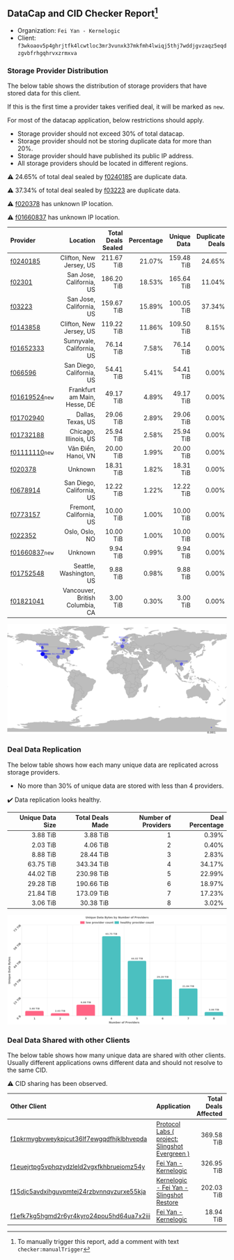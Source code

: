 ## DataCap and CID Checker Report[^1]
 - Organization: `Fei Yan - Kernelogic`
 - Client: `f3wkoaov5p4ghrjtfk4lcwtloc3mr3vunxk37mkfmh4lwiqj5thj7wddjgvzaqz5eqdzgvbfrhgqhrvxzrmxva`
### Storage Provider Distribution
The below table shows the distribution of storage providers that have stored data for this client.

If this is the first time a provider takes verified deal, it will be marked as `new`.

For most of the datacap application, below restrictions should apply.
 - Storage provider should not exceed 30% of total datacap.
 - Storage provider should not be storing duplicate data for more than 20%.
 - Storage provider should have published its public IP address.
 - All storage providers should be located in different regions.

⚠️ 24.65% of total deal sealed by [f0240185](https://filfox.info/en/address/f0240185) are duplicate data.

⚠️ 37.34% of total deal sealed by [f03223](https://filfox.info/en/address/f03223) are duplicate data.

⚠️ [f020378](https://filfox.info/en/address/f020378) has unknown IP location.

⚠️ [f01660837](https://filfox.info/en/address/f01660837) has unknown IP location.

| Provider                                                    |                        Location | Total Deals Sealed | Percentage | Unique Data | Duplicate Deals |
| :---------------------------------------------------------- | ------------------------------: | -----------------: | ---------: | ----------: | --------------: |
| [f0240185](https://filfox.info/en/address/f0240185)         |         Clifton, New Jersey, US |         211.67 TiB |     21.07% |  159.48 TiB |          24.65% |
| [f02301](https://filfox.info/en/address/f02301)             |        San Jose, California, US |         186.20 TiB |     18.53% |  165.64 TiB |          11.04% |
| [f03223](https://filfox.info/en/address/f03223)             |        San Jose, California, US |         159.67 TiB |     15.89% |  100.05 TiB |          37.34% |
| [f0143858](https://filfox.info/en/address/f0143858)         |         Clifton, New Jersey, US |         119.22 TiB |     11.86% |  109.50 TiB |           8.15% |
| [f01652333](https://filfox.info/en/address/f01652333)       |       Sunnyvale, California, US |          76.14 TiB |      7.58% |   76.14 TiB |           0.00% |
| [f066596](https://filfox.info/en/address/f066596)           |       San Diego, California, US |          54.41 TiB |      5.41% |   54.41 TiB |           0.00% |
| [f01619524](https://filfox.info/en/address/f01619524)`new`  |    Frankfurt am Main, Hesse, DE |          49.17 TiB |      4.89% |   49.17 TiB |           0.00% |
| [f01702940](https://filfox.info/en/address/f01702940)       |               Dallas, Texas, US |          29.06 TiB |      2.89% |   29.06 TiB |           0.00% |
| [f01732188](https://filfox.info/en/address/f01732188)       |           Chicago, Illinois, US |          25.94 TiB |      2.58% |   25.94 TiB |           0.00% |
| [f01111110](https://filfox.info/en/address/f01111110)`new`  |             Văn Điển, Hanoi, VN |          20.00 TiB |      1.99% |   20.00 TiB |           0.00% |
| [f020378](https://filfox.info/en/address/f020378)           |                         Unknown |          18.31 TiB |      1.82% |   18.31 TiB |           0.00% |
| [f0678914](https://filfox.info/en/address/f0678914)         |       San Diego, California, US |          12.22 TiB |      1.22% |   12.22 TiB |           0.00% |
| [f0773157](https://filfox.info/en/address/f0773157)         |         Fremont, California, US |          10.00 TiB |      1.00% |   10.00 TiB |           0.00% |
| [f022352](https://filfox.info/en/address/f022352)           |                  Oslo, Oslo, NO |          10.00 TiB |      1.00% |   10.00 TiB |           0.00% |
| [f01660837](https://filfox.info/en/address/f01660837)`new`  |                         Unknown |           9.94 TiB |      0.99% |    9.94 TiB |           0.00% |
| [f01752548](https://filfox.info/en/address/f01752548)       |         Seattle, Washington, US |           9.88 TiB |      0.98% |    9.88 TiB |           0.00% |
| [f01821041](https://filfox.info/en/address/f01821041)       | Vancouver, British Columbia, CA |           3.00 TiB |      0.30% |    3.00 TiB |           0.00% |

![Provider Distribution](https://raw.githubusercontent.com/data-preservation-programs/filplus-checker-assets/main/filecoin-project/filecoin-plus-large-datasets/issues/60/1671092026574.png)
### Deal Data Replication
The below table shows how each many unique data are replicated across storage providers.
- No more than 30% of unique data are stored with less than 4 providers.

✔️ Data replication looks healthy.

| Unique Data Size | Total Deals Made | Number of Providers | Deal Percentage |
| ---------------: | ---------------: | ------------------: | --------------: |
|         3.88 TiB |         3.88 TiB |                   1 |           0.39% |
|         2.03 TiB |         4.06 TiB |                   2 |           0.40% |
|         8.88 TiB |        28.44 TiB |                   3 |           2.83% |
|        63.75 TiB |       343.34 TiB |                   4 |          34.17% |
|        44.02 TiB |       230.98 TiB |                   5 |          22.99% |
|        29.28 TiB |       190.66 TiB |                   6 |          18.97% |
|        21.84 TiB |       173.09 TiB |                   7 |          17.23% |
|         3.06 TiB |        30.38 TiB |                   8 |           3.02% |

![Replication Distribution](https://raw.githubusercontent.com/data-preservation-programs/filplus-checker-assets/main/filecoin-project/filecoin-plus-large-datasets/issues/60/1671092027274.png)
### Deal Data Shared with other Clients
The below table shows how many unique data are shared with other clients.
Usually different applications owns different data and should not resolve to the same CID.

⚠️ CID sharing has been observed.

| Other Client                                                                                                          | Application                                                                                                                     | Total Deals Affected | Unique CIDs |        Verifier |
| :-------------------------------------------------------------------------------------------------------------------- | :------------------------------------------------------------------------------------------------------------------------------ | -------------------: | ----------: | --------------: |
| [f1pkrmygbvweykpjcut36lf7ewgqdfhjklbhvepda](https://filfox.info/en/address/f1pkrmygbvweykpjcut36lf7ewgqdfhjklbhvepda) | [Protocol Labs \( project: Slingshot Evergreen \)](https://github.com/filecoin-project/filecoin-plus-large-datasets/issues/293) |           369.58 TiB |       3,834 |       LDN # 293 |
| [f1euejrtpg5vphqzydzleld2vgxfkhbrueiomz54y](https://filfox.info/en/address/f1euejrtpg5vphqzydzleld2vgxfkhbrueiomz54y) | [Fei Yan \- Kernelogic](https://github.com/filecoin-project/filecoin-plus-large-datasets/issues/457)                            |           326.95 TiB |       3,405 | LDN v3 multisig |
| [f15djc5avdxihguvpmtej24rzbvnnqvzurxe55kja](https://filfox.info/en/address/f15djc5avdxihguvpmtej24rzbvnnqvzurxe55kja) | [Kernelogic \- Fei Yan \- Slingshot Restore](https://github.com/filecoin-project/filecoin-plus-large-datasets/issues/136)       |           202.03 TiB |       2,155 |       LDN # 136 |
| [f1efk7kg5hgmd2r6yr4kyro24pou5hd64ua7x2iii](https://filfox.info/en/address/f1efk7kg5hgmd2r6yr4kyro24pou5hd64ua7x2iii) | [Fei Yan \- Kernelogic](https://github.com/filecoin-project/filecoin-plus-large-datasets/issues/298)                            |            18.94 TiB |          96 |       LDN # 298 |

[^1]: To manually trigger this report, add a comment with text `checker:manualTrigger`
